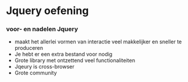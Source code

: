 # Jquery oefening

### voor- en nadelen Jquery
* maakt het allerlei vormen van interactie veel makkelijker en sneller te produceren
* Je hebt er een extra bestand voor nodig
* Grote library met ontzettend veel functionaliteiten
* Jqeury is cross-browser
* Grote community
